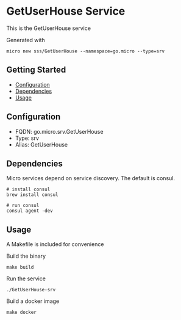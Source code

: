 # GetUserHouse Service

This is the GetUserHouse service

Generated with

```
micro new sss/GetUserHouse --namespace=go.micro --type=srv
```

## Getting Started

- [Configuration](#configuration)
- [Dependencies](#dependencies)
- [Usage](#usage)

## Configuration

- FQDN: go.micro.srv.GetUserHouse
- Type: srv
- Alias: GetUserHouse

## Dependencies

Micro services depend on service discovery. The default is consul.

```
# install consul
brew install consul

# run consul
consul agent -dev
```

## Usage

A Makefile is included for convenience

Build the binary

```
make build
```

Run the service
```
./GetUserHouse-srv
```

Build a docker image
```
make docker
```